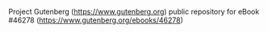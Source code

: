 Project Gutenberg (https://www.gutenberg.org) public repository for eBook #46278 (https://www.gutenberg.org/ebooks/46278)

